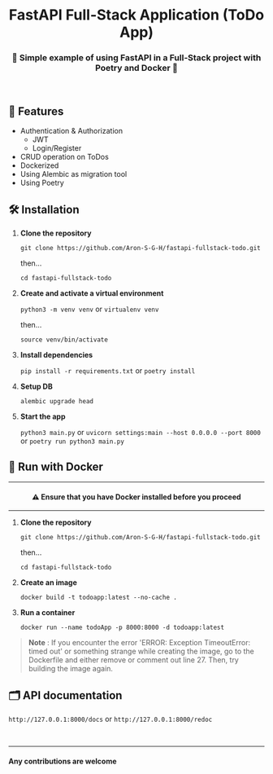 <h1 align="center">FastAPI Full-Stack Application (ToDo App)</h1>
<h3 align="center">🌟 Simple example of using FastAPI in a Full-Stack project with Poetry and Docker 🌟</h3>
<br>

## 📜 Features
- Authentication & Authorization
  - JWT
  - Login/Register
- CRUD operation on ToDos
- Dockerized
- Using Alembic as migration tool
- Using Poetry

## 🛠 Installation
1. **Clone the repository**
   
   `git clone https://github.com/Aron-S-G-H/fastapi-fullstack-todo.git`

   then...

   `cd fastapi-fullstack-todo`
2. **Create and activate a virtual environment**

   `python3 -m venv venv` or `virtualenv venv`

   then...

   `source venv/bin/activate`
3. **Install dependencies**
   
   `pip install -r requirements.txt` or `poetry install`
4. **Setup DB**

   `alembic upgrade head`
5. **Start the app**

   `python3 main.py` or `uvicorn settings:main --host 0.0.0.0 --port 8000` or `poetry run python3 main.py`

## 🚀 Run with Docker
---
<h4 align="center">⚠️ Ensure that you have Docker installed before you proceed</h4>

---

1. **Clone the repository**
   
   `git clone https://github.com/Aron-S-G-H/fastapi-fullstack-todo.git`

   then...

   `cd fastapi-fullstack-todo`
2. **Create an image**
   
   `docker build -t todoapp:latest --no-cache .`
4. **Run a container**

   `docker run --name todoApp -p 8000:8000 -d todoapp:latest`
> **Note** : If you encounter the error 'ERROR: Exception TimeoutError: timed out' or something strange while creating the image, go to the Dockerfile and either remove or comment out line 27. Then, try building the image again.

## 🗂️ API documentation

`http://127.0.0.1:8000/docs` or `http://127.0.0.1:8000/redoc`

<br>

---
#### Any contributions are welcome
